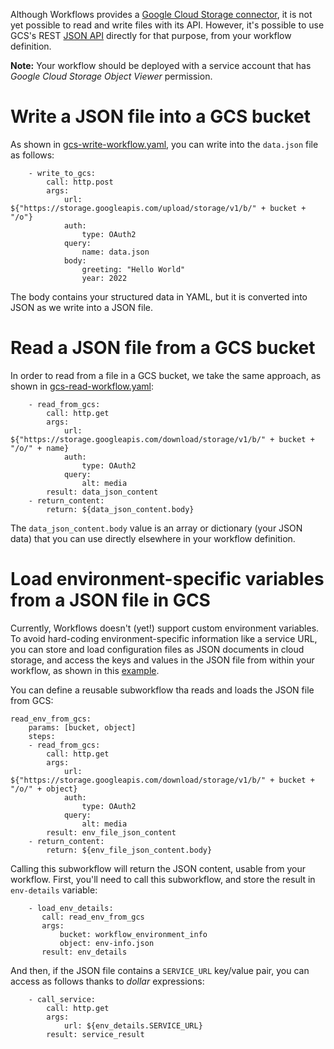 Although Workflows provides a 
[Google Cloud Storage connector](https://cloud.google.com/workflows/docs/reference/googleapis/storage/Overview), 
it is not yet possible to read and write files with its API.
However, it's possible to use GCS's REST [JSON API](https://cloud.google.com/storage/docs/json_api) 
directly for that purpose, from your workflow definition.

**Note:** Your workflow should be deployed with a service account that has *Google Cloud Storage Object Viewer* permission.

Write a JSON file into a GCS bucket
===

As shown in [gcs-write-workflow.yaml](gcs-read-write-json/gcs-write-workflow.yaml), 
you can write into the `data.json` file as follows:

```
    - write_to_gcs:
        call: http.post
        args:
            url: ${"https://storage.googleapis.com/upload/storage/v1/b/" + bucket + "/o"}
            auth:
                type: OAuth2
            query:
                name: data.json
            body:
                greeting: "Hello World"
                year: 2022
```

The body contains your structured data in YAML, but it is converted into JSON
as we write into a JSON file.

Read a JSON file from a GCS bucket
===

In order to read from a file in a GCS bucket, we take the same approach,
as shown in [gcs-read-workflow.yaml](gcs-read-write-json/gcs-read-workflow.yaml):

```
    - read_from_gcs:
        call: http.get
        args:
            url: ${"https://storage.googleapis.com/download/storage/v1/b/" + bucket + "/o/" + name}
            auth:
                type: OAuth2
            query:
                alt: media
        result: data_json_content
    - return_content:
        return: ${data_json_content.body}
```

The `data_json_content.body` value is an array or dictionary (your JSON data)
that you can use directly elsewhere in your workflow definition.

Load environment-specific variables from a JSON file in GCS
===

Currently, Workflows doesn't (yet!) support custom environment variables.
To avoid hard-coding environment-specific information like a service URL, 
you can store and load configuration files as JSON documents in cloud storage,
and access the keys and values in the JSON file from within your workflow,
as shown in this [example](gcs-read-write-json/gcs-env-var-workflow.yaml).

You can define a reusable subworkflow tha reads and loads the JSON file from GCS:

```
read_env_from_gcs:
    params: [bucket, object]
    steps:
    - read_from_gcs:
        call: http.get
        args:
            url: ${"https://storage.googleapis.com/download/storage/v1/b/" + bucket + "/o/" + object}
            auth:
                type: OAuth2
            query:
                alt: media
        result: env_file_json_content
    - return_content:
        return: ${env_file_json_content.body}
 ```
 
 Calling this subworkflow will return the JSON content, usable from your workflow.
 First, you'll need to call this subworkflow, 
 and store the result in `env-details` variable:
 
 ```
     - load_env_details:
        call: read_env_from_gcs
        args:
            bucket: workflow_environment_info
            object: env-info.json
        result: env_details
```

And then, if the JSON file contains a `SERVICE_URL` key/value pair,
you can access as follows thanks to _dollar_ expressions:

```
    - call_service:
        call: http.get
        args:
            url: ${env_details.SERVICE_URL}
        result: service_result
```

